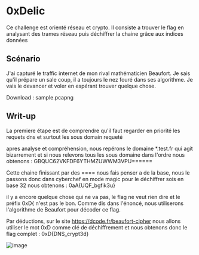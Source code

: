 # 0xDelic
Ce challenge est orienté réseau et crypto. Il consiste a trouver le flag en analysant des trames réseau puis déchiffrer la chaine grâce aux indices données 

## Scénario

J'ai capturé le traffic internet de mon rival mathématicien Beaufort. Je sais qu'il prépare un sale coup, il a toujours le nez fouré dans ses algorithme. Je vais le devancer et voler en espérant trouver quelque chose.


Download : sample.pcapng

## Writ-up
La premiere étape est de comprendre qu'il faut regarder en priorité les requets dns et surtout les sous domain requeté

apres analyse et compréhension, nous repérons le domaine *.test.fr qui agit bizarrement et si nous relevons tous les sous domaine dans l'ordre nous obtenons : GBQUC62VKFDF6YTHMZUWWM3VPU======

Cette chaine finissant par des ==== nous fais penser a de la base, nous le passons donc dans cyberchef en mode magic pour le déchiffrer sois en base 32 nous obtenons :
0aA{UQF_bgfik3u}


il y a encore quelque chose qui ne va pas, le flag ne veut rien dire et le préfix 0xD{ n'est pas le bon. 
Comme dis dans l'énoncé, nous utiliserons l'algorithme de Beaufort pour décoder ce flag. 

Par déductions, sur le site https://dcode.fr/beaufort-cipher nous allons utiliser le mot 0xD comme clé de déchiffrement et nous obtenons donc le flag complet : 0xD{DNS_crypt3d}


![image](https://github.com/Kccorp/0xDelic/assets/85285247/a4a28add-5a83-4d8c-8b26-427ef6425a25)






